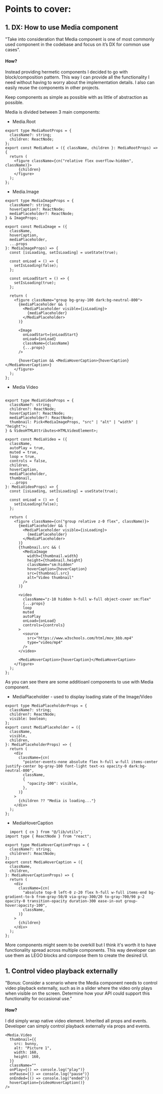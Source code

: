 # Points to cover:

## 1. DX: How to use Media component
"Take into consideration that Media component is one of most commonly used component in the codebase and focus on it’s DX for common use cases".

#### How?
Instead providing hermetic components I decided to go with block/composition pattern. This way I can provide all the functionality I need without having to worry about the implementation details. I also can easily reuse the components in other projects.

Keep components as simple as possible with as little of abstraction as possible. 

Media is divided between 3 main components:
- Media.Root
```tsx
export type MediaRootProps = {
  className?: string;
  children: ReactNode;
};
export const MediaRoot = ({ className, children }: MediaRootProps) => {
  return (
    <figure className={cn("relative flex overflow-hidden", className)}>
      {children}
    </figure>
  );
};
```

- Media.Image
```tsx
export type MediaImageProps = {
  className?: string;
  hoverCaption?: ReactNode;
  mediaPlaceholder?: ReactNode;
} & ImageProps;

export const MediaImage = ({
  className,
  hoverCaption,
  mediaPlaceholder,
  ...props
}: MediaImageProps) => {
  const [isLoading, setIsLoading] = useState(true);

  const onLoad = () => {
    setIsLoading(false);
  };

  const onLoadStart = () => {
    setIsLoading(true);
  };

  return (
    <figure className="group bg-gray-100 dark:bg-neutral-800">
      {mediaPlaceholder && (
        <MediaPlaceholder visible={isLoading}>
          {mediaPlaceholder}
        </MediaPlaceholder>
      )}

      <Image
        onLoadStart={onLoadStart}
        onLoad={onLoad}
        className={className}
        {...props}
      />

      {hoverCaption && <MediaHoverCaption>{hoverCaption}</MediaHoverCaption>}
    </figure>
  );
};

```

- Media Video
```tsx

export type MediaVideoProps = {
  className?: string;
  children?: ReactNode;
  hoverCaption?: ReactNode;
  mediaPlaceholder?: ReactNode;
  thumbnail: Pick<MediaImageProps, "src" | "alt" | "width" | "height">;
} & VideoHTMLAttributes<HTMLVideoElement>;

export const MediaVideo = ({
  className,
  autoPlay = true,
  muted = true,
  loop = true,
  controls = false,
  children,
  hoverCaption,
  mediaPlaceholder,
  thumbnail,
  ...props
}: MediaVideoProps) => {
  const [isLoading, setIsLoading] = useState(true);

  const onLoad = () => {
    setIsLoading(false);
  };

  return (
    <figure className={cn("group relative z-0 flex", className)}>
      {mediaPlaceholder && (
        <MediaPlaceholder visible={isLoading}>
          {mediaPlaceholder}
        </MediaPlaceholder>
      )}
      {thumbnail.src && (
        <MediaImage
          width={thumbnail.width}
          height={thumbnail.height}
          className="sm:hidden"
          hoverCaption={hoverCaption}
          src={thumbnail.src}
          alt="Video thumbnail"
        />
      )}

      <video
        className="z-10 hidden h-full w-full object-cover sm:flex"
        {...props}
        loop
        muted
        autoPlay
        onLoad={onLoad}
        controls={controls}
      >
        <source
          src="https://www.w3schools.com/html/mov_bbb.mp4"
          type="video/mp4"
        />
      </video>

      <MediaHoverCaption>{hoverCaption}</MediaHoverCaption>
    </figure>
  );
};
```

As you can see there are some additioanl components to use with Media component.


- MediaPlaceholder - used to display loading state of the Image/Video
```tsx
export type MediaPlaceholderProps = {
  className?: string;
  children?: ReactNode;
  visible: boolean;
};
export const MediaPlaceholder = ({
  className,
  visible,
  children,
}: MediaPlaceholderProps) => {
  return (
    <div
      className={cn(
        "pointer-events-none absolute flex h-full w-full items-center justify-center bg-gray-100 font-light text-xs opacity-0 dark:bg-neutral-800",
        className,
        {
          "opacity-100": visible,
        },
      )}
    >
      {children ?? "Media is loading..."}
    </div>
  );
};
```

- MediaHoverCaption
```tsx
  import { cn } from "@/lib/utils";
import type { ReactNode } from "react";

export type MediaHoverCaptionProps = {
  className?: string;
  children?: ReactNode;
};
export const MediaHoverCaption = ({
  className,
  children,
}: MediaHoverCaptionProps) => {
  return (
    <div
      className={cn(
        "absolute top-0 left-0 z-20 flex h-full w-full items-end bg-gradient-to-b from-gray-50/0 via-gray-300/20 to-gray-700/90 p-2 opacity-0 transition-opacity duration-300 ease-in-out group-hover:opacity-100",
        className,
      )}
    >
      {children}
    </div>
  );
};
```

More components might seem to be overkill but I think it's worth it to have functionality spread across multiple components. This way developer can use them as LEGO blocks and compose them to create the desired UI.

## 1. Control video playback externally
"Bonus: Consider a scenario where the Media component needs to control video playback externally, such as in a slider where the video only plays when visible on the screen. Determine how your API could support this functionality for occasional use."

#### How?
I did simply wrap native video element. Inherited all props and events. Developer can simply control playback externally via props and events.

```tsx
<Media.Video
  thumbnail={{
    src: bunny,
    alt: "Picture 1",
    width: 160,
    height: 160,
  }}
  className=""
  onPlay={() => console.log("play")}
  onPause={() => console.log("pause")}
  onEnded={() => console.log("ended")}
  hoverCaption={videoHoverCaption()}
/>
```


